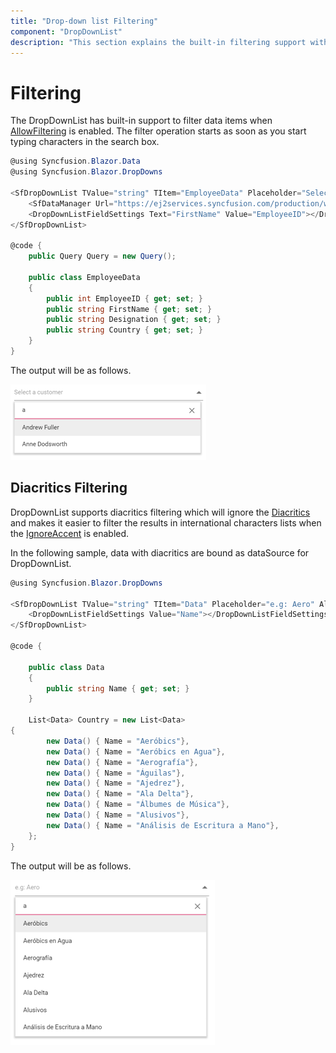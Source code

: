 ```yaml
---
title: "Drop-down list Filtering"
component: "DropDownList"
description: "This section explains the built-in filtering support with a rich set of filtering configurations in Syncfusion ASP.NET drop-down list control."
---
```


# Filtering

The DropDownList has built-in support to filter data items when [AllowFiltering](https://help.syncfusion.com/cr/blazor/Syncfusion.Blazor~Syncfusion.Blazor.DropDowns.SfDropDownList%602~AllowFiltering.html) is enabled. The filter
operation starts as soon as you start typing characters in the search box.

```csharp
@using Syncfusion.Blazor.Data
@using Syncfusion.Blazor.DropDowns

<SfDropDownList TValue="string" TItem="EmployeeData" Placeholder="Select a Employee" Query="@Query">
    <SfDataManager Url="https://ej2services.syncfusion.com/production/web-services/api/Employees" Adaptor="Syncfusion.Blazor.Adaptors.WebApiAdaptor" CrossDomain=true></SfDataManager>
    <DropDownListFieldSettings Text="FirstName" Value="EmployeeID"></DropDownListFieldSettings>
</SfDropDownList>

@code {
    public Query Query = new Query();

    public class EmployeeData
    {
        public int EmployeeID { get; set; }
        public string FirstName { get; set; }
        public string Designation { get; set; }
        public string Country { get; set; }
    }
}
```

The output will be as follows.

![DropDownList](./images/filter.png)

## Diacritics Filtering

DropDownList supports diacritics filtering which will ignore the [Diacritics](https://en.wikipedia.org/wiki/Diacritic) and
makes it easier to filter the results in international characters lists
when the [IgnoreAccent](https://help.syncfusion.com/cr/blazor/Syncfusion.Blazor~Syncfusion.Blazor.DropDowns.DropDownBase%601~IgnoreAccent.html) is enabled.

In the following sample, data with diacritics are bound as dataSource for DropDownList.

```csharp
@using Syncfusion.Blazor.DropDowns

<SfDropDownList TValue="string" TItem="Data" Placeholder="e.g: Aero" AllowFiltering=true IgnoreAccent=true DataSource="@Country">
    <DropDownListFieldSettings Value="Name"></DropDownListFieldSettings>
</SfDropDownList>

@code {

    public class Data
    {
        public string Name { get; set; }
    }

    List<Data> Country = new List<Data>
{
        new Data() { Name = "Aeróbics"},
        new Data() { Name = "Aeróbics en Agua"},
        new Data() { Name = "Aerografía"},
        new Data() { Name = "Águilas"},
        new Data() { Name = "Ajedrez"},
        new Data() { Name = "Ala Delta"},
        new Data() { Name = "Álbumes de Música"},
        new Data() { Name = "Alusivos"},
        new Data() { Name = "Análisis de Escritura a Mano"},
    };
}
```

The output will be as follows.

![DropDownList](./images/diacritics.png)
